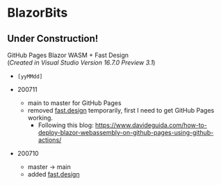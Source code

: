 # BlazorBits
## Under Construction!

GitHub Pages Blazor WASM + Fast Design
<br />(_Created in Visual Studio Version 16.7.0 Preview 3.1_)

- `[yyMMdd]`

- 200711
    - main to master for GitHub Pages
    - removed [fast.design](https://fast.design) temporarily, first I need to get GitHub Pages working.
      - Following this blog: https://www.davideguida.com/how-to-deploy-blazor-webassembly-on-github-pages-using-github-actions/

- 200710
    - master -> main
    - added [fast.design](https://fast.design)

